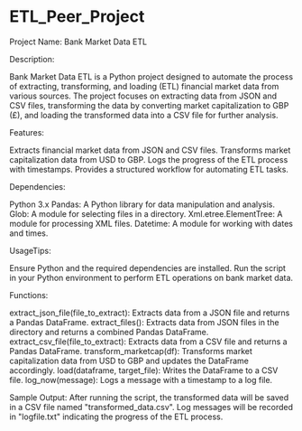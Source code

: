 # ETL_Peer_Project
Project Name: Bank Market Data ETL


Description:

Bank Market Data ETL is a Python project designed to automate the process of extracting, transforming, and loading (ETL) financial market data from various sources. The project focuses on extracting data from JSON and CSV files, transforming the data by converting market capitalization to GBP (£), and loading the transformed data into a CSV file for further analysis.

Features:

Extracts financial market data from JSON and CSV files.
Transforms market capitalization data from USD to GBP.
Logs the progress of the ETL process with timestamps.
Provides a structured workflow for automating ETL tasks.


Dependencies:

Python 3.x
Pandas: A Python library for data manipulation and analysis.
Glob: A module for selecting files in a directory.
Xml.etree.ElementTree: A module for processing XML files.
Datetime: A module for working with dates and times.

UsageTips:

Ensure Python and the required dependencies are installed.
Run the script in your Python environment to perform ETL operations on bank market data.


Functions:

extract_json_file(file_to_extract): Extracts data from a JSON file and returns a Pandas DataFrame.
extract_files(): Extracts data from JSON files in the directory and returns a combined Pandas DataFrame.
extract_csv_file(file_to_extract): Extracts data from a CSV file and returns a Pandas DataFrame.
transform_marketcap(df): Transforms market capitalization data from USD to GBP and updates the DataFrame accordingly.
load(dataframe, target_file): Writes the DataFrame to a CSV file.
log_now(message): Logs a message with a timestamp to a log file.


Sample Output:
After running the script, the transformed data will be saved in a CSV file named "transformed_data.csv". Log messages will be recorded in "logfile.txt" indicating the progress of the ETL process.
